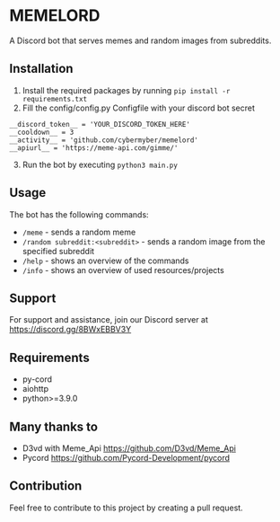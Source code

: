 # MEMELORD
A Discord bot that serves memes and random images from subreddits.

## Installation
1. Install the required packages by running `pip install -r requirements.txt`
2. Fill the config/config.py Configfile with your discord bot secret
```
__discord_token__ = 'YOUR_DISCORD_TOKEN_HERE'
__cooldown__ = 3
__activity__ = 'github.com/cybermyber/memelord'
__apiurl__ = 'https://meme-api.com/gimme/'
```
3. Run the bot by executing `python3 main.py`

## Usage
The bot has the following commands:
- `/meme` - sends a random meme
- `/random subreddit:<subreddit>` - sends a random image from the specified subreddit
- `/help` - shows an overview of the commands
- `/info` - shows an overview of used resources/projects

## Support
For support and assistance, join our Discord server at https://discord.gg/8BWxEBBV3Y

## Requirements
- py-cord
- aiohttp
- python>=3.9.0

## Many thanks to
- D3vd with Meme_Api https://github.com/D3vd/Meme_Api
- Pycord https://github.com/Pycord-Development/pycord

## Contribution
Feel free to contribute to this project by creating a pull request.
